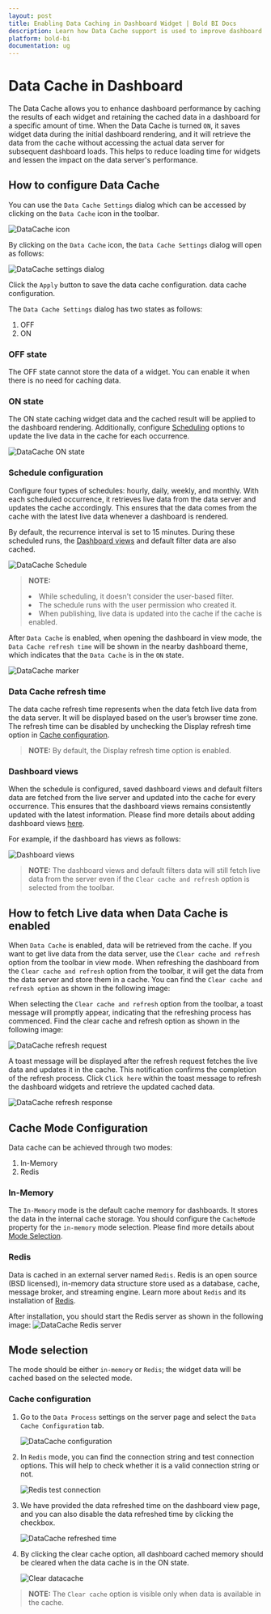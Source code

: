 ```yaml
---
layout: post
title: Enabling Data Caching in Dashboard Widget | Bold BI Docs
description: Learn how Data Cache support is used to improve dashboard performance by caching widget data during the interactions in a dashboard in the Bold BI application.
platform: bold-bi
documentation: ug
---
```


# Data Cache in Dashboard
The Data Cache allows you to enhance dashboard performance by caching the results of each widget and retaining the cached data in a dashboard for a specific amount of time. When the Data Cache is turned `ON`, it saves widget data during the initial dashboard rendering, and it will retrieve the data from the cache without accessing the actual data server for subsequent dashboard loads. This helps to reduce loading time for widgets and lessen the impact on the data server's performance.

## How to configure Data Cache
You can use the `Data Cache Settings` dialog which can be accessed by clicking on the `Data Cache` icon in the toolbar.

![DataCache icon](/static/assets/working-with-dashboards/images/DataCache-toolbar-icon.png)

By clicking on the `Data Cache` icon, the `Data Cache Settings` dialog will open as follows:

![DataCache settings dialog](/static/assets/working-with-dashboards/images/DataCache-settings-dialog.png#max-width=62%)

Click the `Apply` button to save the data cache configuration. data cache configuration.

The `Data Cache Settings` dialog has two states as follows:
1. OFF
2. ON

### OFF state
The OFF state cannot store the data of a widget. You can enable it when there is no need for caching data.

### ON state
The ON state caching widget data and the cached result will be applied to the dashboard rendering. Additionally, configure [Scheduling](/working-with-dashboards/data-cache/#schedule-configuration) options to update the live data in the cache for each occurrence.

![DataCache ON state](/static/assets/working-with-dashboards/images/DataCache-ON-state.png#max-width=62%)

### Schedule configuration
Configure four types of schedules: hourly, daily, weekly, and monthly. With each scheduled occurrence, it retrieves live data from the data server and updates the cache accordingly. This ensures that the data comes from the cache with the latest live data whenever a dashboard is rendered.

By default, the recurrence interval is set to 15 minutes. During these scheduled runs, the [Dashboard views](/working-with-dashboards/data-cache/#dashboard-views) and default filter data are also cached.

![DataCache Schedule](/static/assets/working-with-dashboards/images/DataCache-schedule.png#max-width=62%)

>**NOTE:** <li> While scheduling, it doesn't consider the user-based filter. </br> <li> The schedule runs with the user permission who created it. </br> <li> When publishing, live data is updated into the cache if the cache is enabled.

After `Data Cache` is enabled, when opening the dashboard in view mode, the `Data Cache refresh time` will be shown in the nearby dashboard theme, which indicates that the `Data Cache` is in the `ON` state.

![DataCache marker](/static/assets/working-with-dashboards/images/DataCache-cachemark.png#max-width=100%)

### Data Cache refresh time
The data cache refresh time represents when the data fetch live data from the data server. It will be displayed based on the user’s browser time zone. The refresh time can be disabled by unchecking the Display refresh time option in [Cache configuration](/working-with-dashboards/data-cache/#cache-configuration).

>**NOTE:** By default, the Display refresh time option is enabled.

### Dashboard views
When the schedule is configured, saved dashboard views and default filters data are fetched from the live server and updated into the cache for every occurrence. This ensures that the dashboard views remains consistently updated with the latest information. Please find more details about adding dashboard views [here](/managing-resources/manage-dashboards/manage-dashboard-views/#add-dashboard-views).

For example, if the dashboard has views as follows:

![Dashboard views](/static/assets/working-with-dashboards/images/dashboard_views.png#max-width=100%)

>**NOTE:** The dashboard views and default filters data will still fetch live data from the server even if the `Clear cache and refresh` option is selected from the toolbar.

## How to fetch Live data when Data Cache is enabled
When `Data Cache` is enabled, data will be retrieved from the cache. If you want to get live data from the data server, use the `Clear cache and refresh` option from the toolbar in view mode. When refreshing the dashboard from the `Clear cache and refresh` option from the toolbar, it will get the data from the data server and store them in a cache. You can find the `Clear cache and refresh option` as shown in the following image:

When selecting the `Clear cache and refresh` option from the toolbar, a toast message will promptly appear, indicating that the refreshing process has commenced. Find the clear cache and refresh option as shown in the following image:

![DataCache refresh request](/static/assets/working-with-dashboards/images/datacache_request.png#max-width=100%)

A toast message will be displayed after the refresh request fetches the live data and updates it in the cache. This notification confirms the completion of the refresh process. Click `Click here` within the toast message to refresh the dashboard widgets and retrieve the updated cached data.

![DataCache refresh response](/static/assets/working-with-dashboards/images/datacache_response.png#max-width=100%)

## Cache Mode Configuration
Data cache can be achieved through two modes:
1. In-Memory
2. Redis

### In-Memory
The `In-Memory` mode is the default cache memory for dashboards. It stores the data in the internal cache storage. You should configure the `CacheMode` property for the `in-memory` mode selection. Please find more details about [Mode Selection](/working-with-dashboards/data-cache/#mode-selection).

### Redis
Data is cached in an external server named `Redis`. Redis is an open source (BSD licensed), in-memory data structure store used as a database, cache, message broker, and streaming engine. Learn more about `Redis` and its installation of [Redis](https://redis.io/).

After installation, you should start the Redis server as shown in the following image:
![DataCache Redis server](/static/assets/working-with-dashboards/images/DataCache-Redis-server.png#max-width=70%)

## Mode selection
The mode should be either `in-memory` or `Redis`; the widget data will be cached based on the selected mode.

### Cache configuration
1. Go to the `Data Process` settings on the server page and select the `Data Cache Configuration` tab.

    ![DataCache configuration](/static/assets/working-with-dashboards/images/datacache_configuration.png#max-width=100%)

2. In `Redis` mode, you can find the connection string and test connection options. This will help to check whether it is a valid connection string or not.

    ![Redis test connection](/static/assets/working-with-dashboards/images/Redis_Mode.png#max-width=70%)

3. We have provided the data refreshed time on the dashboard view page, and you can also disable the data refreshed time by clicking the checkbox.

    ![DataCache refreshed time](/static/assets/working-with-dashboards/images/display_refresh_time.png#max-width=70%)

4. By clicking the clear cache option, all dashboard cached memory should be cleared when the data cache is in the ON state.

    ![Clear datacache](/static/assets/working-with-dashboards/images/clear_cache.png#max-width=70%)

>**NOTE:** The `Clear cache` option is visible only when data is available in the cache.
 